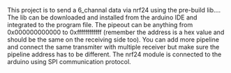 This project is to send a 6_channal data via nrf24 using the pre-build lib....
The lib can be downloaded and installed from the arduino IDE and integrated to the program file.
The pipeout can be anything from 0x000000000000 to 0xffffffffffff (remember the address is a hex value and should be the same on the receiving side too).
You can add more pipeline and connect the same transmiter with multiple receiver but make sure the pipeline address has to be different.
The nrf24 module is connected to the arduino using SPI communication protocol.
